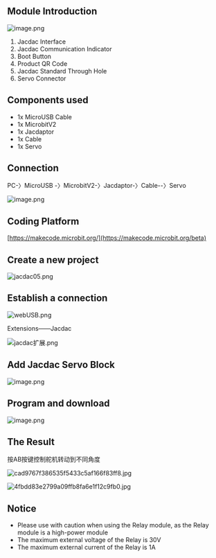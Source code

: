## Module Introduction

![image.png](1689309104691-0e618750-0b89-4a12-966d-d2091c9182a0.png)

1. Jacdac Interface
2. Jacdac Communication Indicator
3. Boot Button
4. Product QR Code
5. Jacdac Standard Through Hole
6. Servo Connector

## Components used

- 1x MicroUSB Cable
- 1x MicrobitV2
- 1x Jacdaptor
- 1x Cable
- 1x Servo

## Connection

PC-〉MicroUSB -〉MicrobitV2-〉Jacdaptor-〉Cable--〉Servo

![image.png](1689237710160-dbc602b8-655f-4f4c-99e7-d0e63f59301c.png)


## Coding Platform

[https://makecode.microbit.org/](https://makecode.microbit.org/beta)

## Create a new project

![jacdac05.png](1655889196823-7737c461-b942-43e7-85e8-d36579c1eedd.png)

## Establish a connection

![webUSB.png](1654764235950-bcac15b3-d541-45e1-85cd-fb513f76a2e9.png)

Extensions——Jacdac

![jacdac扩展.png](1654764679183-85a74500-61e1-45f0-a497-a97afe749b58.png)

## Add Jacdac Servo Block

![image.png](1689238246946-8f8b7b25-a2f9-4c53-ac8c-c452eccde575.png)

## Program and download

![image.png](1689240054397-6468040d-a0c1-497a-9752-a1e4c92fd381.png)

## The Result

按AB按键控制舵机转动到不同角度

![cad9767f386535f5433c5af166f83ff8.jpg](1689240426382-68bb4dad-10ad-4647-9c6e-2224060e7716.jpeg)

![4fbdd83e2799a09ffb8fa6e1f12c9fb0.jpg](1689240446273-ac51422f-63dc-4664-96b1-91a63d710b8b.jpeg)

## Notice

- Please use with caution when using the Relay module, as the Relay module is a high-power module
- The maximum external voltage of the Relay is 30V
- The maximum external current of the Relay is 1A
